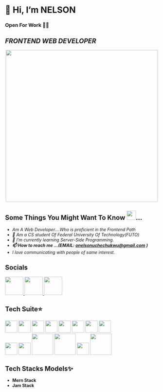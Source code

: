 # 👋 Hi, I’m NELSON

### Open For Work 💼💼 
## *FRONTEND WEB DEVELOPER*

  <div align="center">
    <img src="https://user-images.githubusercontent.com/95982650/211197145-09f759f9-7b42-493e-bb6d-174488820ede.gif" width="500"/>
  </div>
  
## Some Things You Might Want To Know <img src="https://user-images.githubusercontent.com/95982650/217330060-490c1e5e-1dfc-4a92-bb37-a6998bb9ce0c.png" width="30" />...

 - *Am A Web Developer....Who is proficient in the Frontend Path*
 - *🏫 Am a CS student Of Federal University Of Technology(FUTO)*
 - *🌱 I’m currently learning Server-Side Programming.*
 - ***📫 How to reach me ...(EMAIL: onelsonuchechukwu@gmail.com )***
 - *I love communicating with people of same interest.*

## Socials
  <div>
       <a href="https://twitter.com/Nelson_f2e">
         <img src="https://user-images.githubusercontent.com/95982650/217645051-8dadef9d-edd7-4384-97b8-fab6f0b904d7.png" width="60" />
       </a>
       <a href="https://www.frontendmentor.io/profile/nelsonleone" align="center">
         <img src="https://user-images.githubusercontent.com/95982650/220240791-c5b49ec5-da28-4b8e-b0f3-9a05e4076bb2.png" width="60" />
       </a>
       <a href="linkedin.com/in/nelson-onuegbu-3ba269267" align="center">
         <img src="https://user-images.githubusercontent.com/95982650/223276864-0b616ae1-98ef-42b8-990b-30047594d3f1.png" width="60" />
       </a>
  </div>

 
 

## Tech Suite⭐

<div align="left">
        <img src="https://user-images.githubusercontent.com/95982650/217250559-0ec52c46-1a79-42ab-8d7f-4697e19cceab.png" width="40" />
        <img src="https://user-images.githubusercontent.com/95982650/236315823-2743f188-6a6c-4593-913b-817193a8dfbc.png" width="40"/>
        <img src="https://user-images.githubusercontent.com/95982650/236316213-8f58a30f-362b-4a70-9bca-17ab17f41d10.png" width="40"/>
         <img src="https://user-images.githubusercontent.com/95982650/217256846-df4b3dee-ca47-4773-84fa-b2fb2310a2d1.png" width="40"/>
         <img src="https://user-images.githubusercontent.com/95982650/217259525-3aa1c059-cda9-4b54-ab8a-9adffc364e5d.png" width="40"/>
         <img src="https://user-images.githubusercontent.com/95982650/236309566-743f2e1f-cd92-4b01-b6f9-6b2b7cafa8d6.png" width="40"/>
       <img src="https://user-images.githubusercontent.com/95982650/217260559-de75a0da-864e-4402-8c84-83ac1b9d7a4e.png" width="40"/>
       <img src="https://user-images.githubusercontent.com/95982650/217427639-f89e9963-a23d-4830-b8c0-ceb3a4bc830a.png" width="40"/>
</div>

<div align="left">
        <img src="https://user-images.githubusercontent.com/95982650/236311126-9257eba5-0b4d-41c6-a5f4-c92236e27822.png" width="40" />
        <img src="https://user-images.githubusercontent.com/95982650/236311788-5e4588b7-98b8-4ca3-8098-e95eaab5976f.png" width="40" />
        <img src="https://user-images.githubusercontent.com/95982650/236312154-7fa20925-5a73-4cb0-8db3-72fa5c52fb19.png" width="70" />
        <img src="https://user-images.githubusercontent.com/95982650/236312391-cc1fbebe-2375-473b-9084-52ef63ddfaf9.png" width="70" />
        <img src="https://user-images.githubusercontent.com/95982650/236312810-aad18fb6-c517-4b77-9512-b7fa03f90175.png" width="40" />
        <img src="https://user-images.githubusercontent.com/95982650/236313860-01bc65f2-1081-47b7-acbe-aabf8a4c5edd.png" width="70" />
</div>

## Tech Stacks Models✨ 
 - **Mern Stack**
 - **Jam Stack**



<!---
nelsonleone/nelsonleone is a ✨ special ✨ repository because its `README.md` (this file) appears on your GitHub profile.
You can click the Preview link to take a look at your changes.


--->

                
